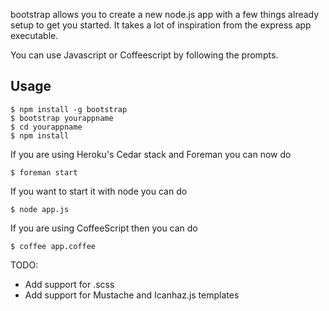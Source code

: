bootstrap allows you to create a new node.js app with a few things already setup to get you started. It takes a lot of inspiration from the express app executable.

You can use Javascript or Coffeescript by following the prompts.

## Usage

    $ npm install -g bootstrap
    $ bootstrap yourappname
    $ cd yourappname
    $ npm install

If you are using Heroku's Cedar stack and Foreman you can now do

    $ foreman start

If you want to start it with node you can do

    $ node app.js

If you are using CoffeeScript then you can do

    $ coffee app.coffee

TODO:

* Add support for .scss
* Add support for Mustache and Icanhaz.js templates
